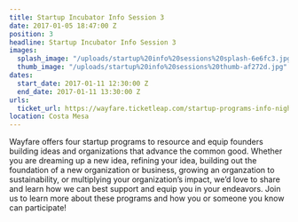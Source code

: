 ```yaml
---
title: Startup Incubator Info Session 3
date: 2017-01-05 18:47:00 Z
position: 3
headline: Startup Incubator Info Session 3
images:
  splash_image: "/uploads/startup%20info%20sessions%20splash-6e6fc3.jpg"
  thumb_image: "/uploads/startup%20info%20sessions%20thumb-af272d.jpg"
dates:
  start_date: 2017-01-11 12:30:00 Z
  end_date: 2017-01-11 13:30:00 Z
urls:
  ticket_url: https://wayfare.ticketleap.com/startup-programs-info-night/
location: Costa Mesa
---
```


Wayfare offers four startup programs to resource and equip founders building ideas and organizations that advance the common good. Whether you are dreaming up a new idea, refining your idea, building out the foundation of a new organization or business, growing an organzation to sustainability, or multiplying your organization’s impact, we’d love to share and learn how we can best support and equip you in your endeavors. Join us to learn more about these programs and how you or someone you know can participate!